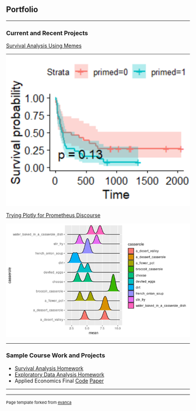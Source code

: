 ## Portfolio

---

### Current and Recent Projects

[Survival Analysis Using Memes](/sample_page)


<img src="images/Qac307Curves.png?raw=true"/>

[Trying Plotly for Prometheus Discourse](/DiscourseBlog)

<img src="images/plotly.png?raw=true"/>

---

### Sample Course Work and Projects

- [Survival Analysis Homework](/pdf/Homework3.html)
- [Exploratory Data Analysis Homework](/pdf/HW2.html)
- Applied Economics Final [Code](https://github.com/kcimino/AppliedEconomics/blob/main/Cleaned.R) [Paper](https://kcimino.github.io/AppliedEconomics/Cimino_Kathleen_Final_Econ300.pdf)


---




---
<p style="font-size:11px">Page template forked from <a href="https://github.com/evanca/quick-portfolio">evanca</a></p>
<!-- Remove above link if you don't want to attibute -->
